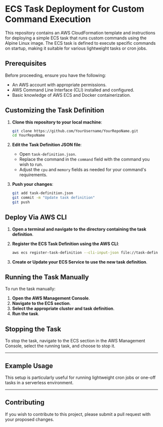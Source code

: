 # ECS Task Deployment for Custom Command Execution

This repository contains an AWS CloudFormation template and instructions for deploying a simple ECS task that runs custom commands using the Alpine Linux image. The ECS task is defined to execute specific commands on startup, making it suitable for various lightweight tasks or cron jobs.

## Prerequisites

Before proceeding, ensure you have the following:

- An AWS account with appropriate permissions.
- AWS Command Line Interface (CLI) installed and configured.
- Basic knowledge of AWS ECS and Docker containerization.

## Customizing the Task Definition

1. **Clone this repository to your local machine**:

    ```bash
    git clone https://github.com/YourUsername/YourRepoName.git
    cd YourRepoName
    ```

2. **Edit the Task Definition JSON file**:

    - Open `task-definition.json`.
    - Replace the command in the `command` field with the command you wish to run.
    - Adjust the `cpu` and `memory` fields as needed for your command's requirements.

3. **Push your changes**:

    ```bash
    git add task-definition.json
    git commit -m "Update task definition"
    git push
    ```

## Deploy Via AWS CLI

1. **Open a terminal and navigate to the directory containing the task definition**.

2. **Register the ECS Task Definition using the AWS CLI**:

    ```bash
    aws ecs register-task-definition --cli-input-json file://task-definition.json
    ```

3. **Create or Update your ECS Service to use the new task definition**.

## Running the Task Manually

To run the task manually:

1. **Open the AWS Management Console**.
2. **Navigate to the ECS section**.
3. **Select the appropriate cluster and task definition**.
4. **Run the task**.

## Stopping the Task

To stop the task, navigate to the ECS section in the AWS Management Console, select the running task, and choose to stop it.

---

## Example Usage

This setup is particularly useful for running lightweight cron jobs or one-off tasks in a serverless environment. 

---

## Contributing

If you wish to contribute to this project, please submit a pull request with your proposed changes.

